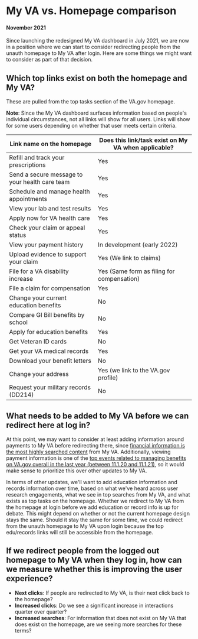 # My VA vs. Homepage comparison

#### November 2021

Since launching the redesigned My VA dashboard in July 2021, we are now in a position where we can start to consider redirecting people from the unauth homepage to My VA after login. Here are some things we might want to consider as part of that decision.

## Which top links exist on both the homepage and My VA?

These are pulled from the top tasks section of the VA.gov homepage.

**Note**: Since the My VA dashboard surfaces information based on people's individual circumstances, not all links will show for all users. Links will show for some users depending on whether that user meets certain criteria.

|Link name on the homepage | Does this link/task exist on My VA when applicable?|
|--------------------------|------------------------------------|
|Refill and track your prescriptions | Yes |
|Send a secure message to your health care team | Yes |
|Schedule and manage health appointments | Yes |
|View your lab and test results | Yes |
|Apply now for VA health care| Yes |
|Check your claim or appeal status| Yes |
|View your payment history| In development (early 2022) |
|Upload evidence to support your claim| Yes (We link to claims) |
|File for a VA disability increase| Yes (Same form as filing for compensation) |
|File a claim for compensation| Yes |
|Change your current education benefits| No|
|Compare GI Bill benefits by school| No|
|Apply for education benefits| Yes|
|Get Veteran ID cards| No|
|Get your VA medical records| Yes|
|Download your benefit letters| No|
|Change your address| Yes (we link to the VA.gov profile)|
|Request your military records (DD214)| No|

## What needs to be added to My VA before we can redirect here at log in?

At this point, we may want to consider at least adding information around payments to My VA before redirecting there, since [financial information is the most highly searched content](https://github.com/department-of-veterans-affairs/va.gov-team/blob/master/products/identity-personalization/my-va/product/post-2.0-redesign-analytics.md#searches) from My VA. Additionally, viewing payment information is one of the [top events related to managing benefits on VA.gov overall in the last year (between 11.1.20 and 11.1.21)](https://analytics.google.com/analytics/web/#/report/content-event-events/a50123418w177519031p176188361/_u.date00=20201101&_u.date01=20211101&explorer-table.plotKeys=%5B%5D&explorer-table.rowStart=0&explorer-table.rowCount=50&_r.drilldown=analytics.eventCategory:Interactions/), so it would make sense to prioritize this over other updates to My VA.

In terms of other updates, we'll want to add education information and records information over time, based on what we've heard across user research engagements, what we see in top searches from My VA, and what exists as top tasks on the homepage. Whether we redirect to My VA from the homepage at login before we add education or record info is up for debate. This might depend on whether or not the current homepage design stays the same. Should it stay the same for some time, we could redirect from the unauth homepage to My VA upon login because the top edu/records links will still be accessible from the homepage.


## If we redirect people from the logged out homepage to My VA when they log in, how can we measure whether this is improving the user experience?

- **Next clicks**: If people are redirected to My VA, is their next click back to the homepage?
- **Increased clicks**: Do we see a significant increase in interactions quarter over quarter? 
- **Increased searches**: For information that does not exist on My VA that does exist on the homepage, are we seeing more searches for these terms?
